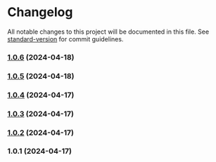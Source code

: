 # Changelog

All notable changes to this project will be documented in this file. See [standard-version](https://github.com/conventional-changelog/standard-version) for commit guidelines.

### [1.0.6](https://github.com/mpc-home/db-data-models/compare/v1.0.5...v1.0.6) (2024-04-18)

### [1.0.5](https://github.com/mpc-home/db-data-models/compare/v1.0.4...v1.0.5) (2024-04-18)

### [1.0.4](https://github.com/markocorn/smart-home-db-models/compare/v1.0.3...v1.0.4) (2024-04-17)

### [1.0.3](https://github.com/markocorn/smart-home-db-models/compare/v1.0.2...v1.0.3) (2024-04-17)

### [1.0.2](https://github.com/markocorn/smart-home-db-models/compare/v1.0.1...v1.0.2) (2024-04-17)

### 1.0.1 (2024-04-17)
